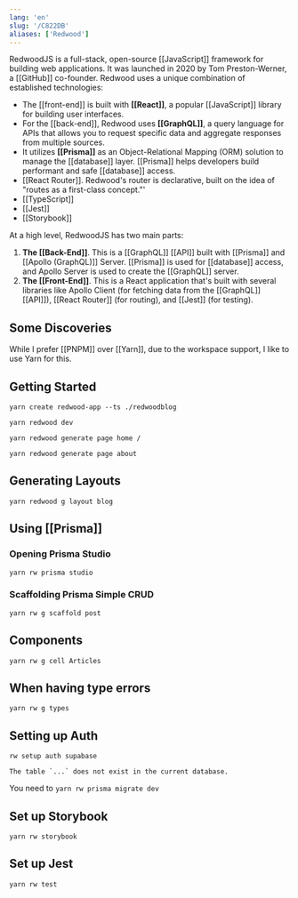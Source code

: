 ```yaml
---
lang: 'en'
slug: '/C822DB'
aliases: ['Redwood']
---
```


RedwoodJS is a full-stack, open-source [[JavaScript]] framework for building web applications. It was launched in 2020 by Tom Preston-Werner, a [[GitHub]] co-founder. Redwood uses a unique combination of established technologies:

- The [[front-end]] is built with **[[React]]**, a popular [[JavaScript]] library for building user interfaces.
- For the [[back-end]], Redwood uses **[[GraphQL]]**, a query language for APIs that allows you to request specific data and aggregate responses from multiple sources.
- It utilizes **[[Prisma]]** as an Object-Relational Mapping (ORM) solution to manage the [[database]] layer. [[Prisma]] helps developers build performant and safe [[database]] access.
- [[React Router]]. Redwood's router is declarative, built on the idea of "routes as a first-class concept."'
- [[TypeScript]]
- [[Jest]]
- [[Storybook]]

At a high level, RedwoodJS has two main parts:

1. **The [[Back-End]]**. This is a [[GraphQL]] [[API]] built with [[Prisma]] and [[Apollo (GraphQL)]] Server. [[Prisma]] is used for [[database]] access, and Apollo Server is used to create the [[GraphQL]] server.
2. **The [[Front-End]]**. This is a React application that's built with several libraries like Apollo Client (for fetching data from the [[GraphQL]] [[API]]), [[React Router]] (for routing), and [[Jest]] (for testing).

## Some Discoveries

While I prefer [[PNPM]] over [[Yarn]], due to the workspace support, I like to use Yarn for this.

## Getting Started

```
yarn create redwood-app --ts ./redwoodblog
```

```
yarn redwood dev
```

```
yarn redwood generate page home /
```

```
yarn redwood generate page about
```

## Generating Layouts

```
yarn redwood g layout blog
```

## Using [[Prisma]]

### Opening Prisma Studio

```
yarn rw prisma studio
```

### Scaffolding Prisma Simple CRUD

```
yarn rw g scaffold post
```

## Components

```
yarn rw g cell Articles
```

## When having type errors

```
yarn rw g types
```

## Setting up Auth

```
rw setup auth supabase
```

```
The table `...` does not exist in the current database.
```

You need to `yarn rw prisma migrate dev`

## Set up Storybook

```
yarn rw storybook
```

## Set up Jest

```
yarn rw test
```
